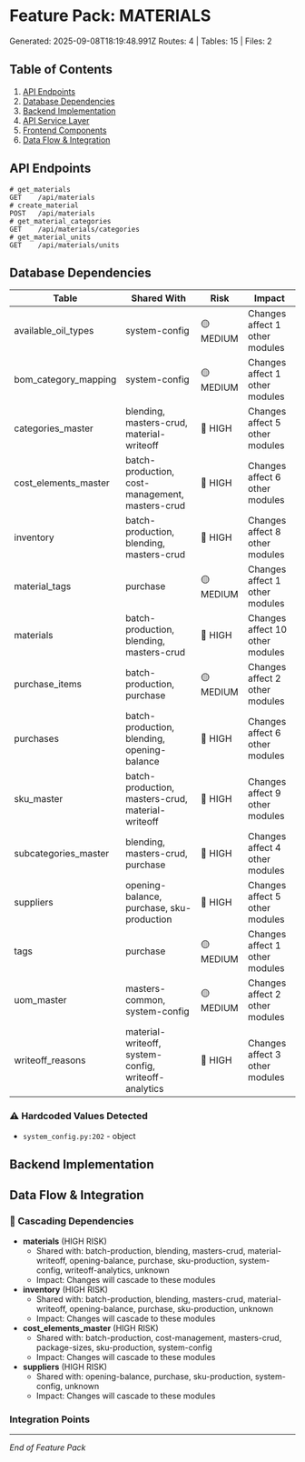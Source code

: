 # Feature Pack: MATERIALS
Generated: 2025-09-08T18:19:48.991Z
Routes: 4 | Tables: 15 | Files: 2

## Table of Contents
1. [API Endpoints](#api-endpoints)
2. [Database Dependencies](#database-dependencies)
3. [Backend Implementation](#backend-implementation)
4. [API Service Layer](#api-service-layer)
5. [Frontend Components](#frontend-components)
6. [Data Flow & Integration](#data-flow--integration)

## API Endpoints
```
# get_materials
GET    /api/materials
# create_material
POST   /api/materials
# get_material_categories
GET    /api/materials/categories
# get_material_units
GET    /api/materials/units
```

## Database Dependencies
| Table | Shared With | Risk | Impact |
|-------|-------------|------|--------|
| available_oil_types | system-config | 🟡 MEDIUM | Changes affect 1 other modules |
| bom_category_mapping | system-config | 🟡 MEDIUM | Changes affect 1 other modules |
| categories_master | blending, masters-crud, material-writeoff | 🔴 HIGH | Changes affect 5 other modules |
| cost_elements_master | batch-production, cost-management, masters-crud | 🔴 HIGH | Changes affect 6 other modules |
| inventory | batch-production, blending, masters-crud | 🔴 HIGH | Changes affect 8 other modules |
| material_tags | purchase | 🟡 MEDIUM | Changes affect 1 other modules |
| materials | batch-production, blending, masters-crud | 🔴 HIGH | Changes affect 10 other modules |
| purchase_items | batch-production, purchase | 🟡 MEDIUM | Changes affect 2 other modules |
| purchases | batch-production, blending, opening-balance | 🔴 HIGH | Changes affect 6 other modules |
| sku_master | batch-production, masters-crud, material-writeoff | 🔴 HIGH | Changes affect 9 other modules |
| subcategories_master | blending, masters-crud, purchase | 🔴 HIGH | Changes affect 4 other modules |
| suppliers | opening-balance, purchase, sku-production | 🔴 HIGH | Changes affect 5 other modules |
| tags | purchase | 🟡 MEDIUM | Changes affect 1 other modules |
| uom_master | masters-common, system-config | 🟡 MEDIUM | Changes affect 2 other modules |
| writeoff_reasons | material-writeoff, system-config, writeoff-analytics | 🔴 HIGH | Changes affect 3 other modules |

### ⚠️ Hardcoded Values Detected
- `system_config.py:202` - object

## Backend Implementation

## Data Flow & Integration
### 🔗 Cascading Dependencies
- **materials** (HIGH RISK)
  - Shared with: batch-production, blending, masters-crud, material-writeoff, opening-balance, purchase, sku-production, system-config, writeoff-analytics, unknown
  - Impact: Changes will cascade to these modules
- **inventory** (HIGH RISK)
  - Shared with: batch-production, blending, masters-crud, material-writeoff, opening-balance, purchase, sku-production, unknown
  - Impact: Changes will cascade to these modules
- **cost_elements_master** (HIGH RISK)
  - Shared with: batch-production, cost-management, masters-crud, package-sizes, sku-production, system-config
  - Impact: Changes will cascade to these modules
- **suppliers** (HIGH RISK)
  - Shared with: opening-balance, purchase, sku-production, system-config, unknown
  - Impact: Changes will cascade to these modules

### Integration Points

---
*End of Feature Pack*